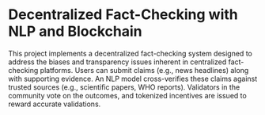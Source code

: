# Decentralized Fact-Checking with NLP and Blockchain

This project implements a decentralized fact-checking system designed to address the biases and transparency issues inherent in centralized fact-checking platforms. Users can submit claims (e.g., news headlines) along with supporting evidence. An NLP model cross-verifies these claims against trusted sources (e.g., scientific papers, WHO reports). Validators in the community vote on the outcomes, and tokenized incentives are issued to reward accurate validations.
